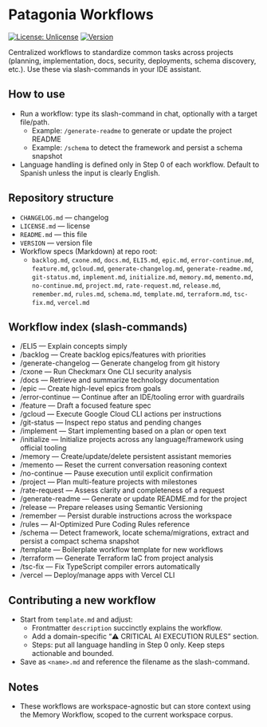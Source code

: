 # Patagonia Workflows

[![License: Unlicense](https://img.shields.io/badge/license-Unlicense-blue.svg)](https://unlicense.org/)
[![Version](https://img.shields.io/badge/version-v0.1.0--alpha.5-blue.svg)](https://github.com/mayeco/patagonia/releases/tag/v0.1.0-alpha.5)

Centralized workflows to standardize common tasks across projects (planning, implementation, docs, security, deployments, schema discovery, etc.). Use these via slash-commands in your IDE assistant.

## How to use

- Run a workflow: type its slash-command in chat, optionally with a target file/path.
  - Example: `/generate-readme` to generate or update the project README
  - Example: `/schema` to detect the framework and persist a schema snapshot
- Language handling is defined only in Step 0 of each workflow. Default to Spanish unless the input is clearly English.

## Repository structure

- `CHANGELOG.md` — changelog
- `LICENSE.md` — license
- `README.md` — this file
- `VERSION` — version file
- Workflow specs (Markdown) at repo root:
  - `backlog.md`, `cxone.md`, `docs.md`, `ELI5.md`, `epic.md`, `error-continue.md`, `feature.md`, `gcloud.md`, `generate-changelog.md`, `generate-readme.md`, `git-status.md`, `implement.md`, `initialize.md`, `memory.md`, `memento.md`, `no-continue.md`, `project.md`, `rate-request.md`, `release.md`, `remember.md`, `rules.md`, `schema.md`, `template.md`, `terraform.md`, `tsc-fix.md`, `vercel.md`

## Workflow index (slash-commands)

- /ELI5 — Explain concepts simply
- /backlog — Create backlog epics/features with priorities
- /generate-changelog — Generate changelog from git history
- /cxone — Run Checkmarx One CLI security analysis
- /docs — Retrieve and summarize technology documentation
- /epic — Create high-level epics from goals
- /error-continue — Continue after an IDE/tooling error with guardrails
- /feature — Draft a focused feature spec
- /gcloud — Execute Google Cloud CLI actions per instructions
- /git-status — Inspect repo status and pending changes
- /implement — Start implementing based on a plan or open text
- /initialize — Initialize projects across any language/framework using official tooling
- /memory — Create/update/delete persistent assistant memories
- /memento — Reset the current conversation reasoning context
- /no-continue — Pause execution until explicit confirmation
- /project — Plan multi-feature projects with milestones
- /rate-request — Assess clarity and completeness of a request
- /generate-readme — Generate or update README.md for the project
- /release — Prepare releases using Semantic Versioning
- /remember — Persist durable instructions across the workspace
- /rules — AI-Optimized Pure Coding Rules reference
- /schema — Detect framework, locate schema/migrations, extract and persist a compact schema snapshot
- /template — Boilerplate workflow template for new workflows
- /terraform — Generate Terraform IaC from project analysis
- /tsc-fix — Fix TypeScript compiler errors automatically
- /vercel — Deploy/manage apps with Vercel CLI

## Contributing a new workflow

- Start from `template.md` and adjust:
  - Frontmatter `description` succinctly explains the workflow.
  - Add a domain-specific “⚠️ CRITICAL AI EXECUTION RULES” section.
  - Steps: put all language handling in Step 0 only. Keep steps actionable and bounded.
- Save as `<name>.md` and reference the filename as the slash-command.

## Notes

- These workflows are workspace-agnostic but can store context using the Memory Workflow, scoped to the current workspace corpus.
